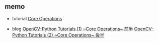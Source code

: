## memo

- tutorial
[Core Operations](http://opencv-python-tutroals.readthedocs.io/en/latest/py_tutorials/py_core/py_table_of_contents_core/py_table_of_contents_core.html#py-table-of-content-core)

- blog
[OpenCV-Python Tutorials (1) ~Core Operations~ 前半](http://asdm.hatenablog.com/entry/2015/12/07/101631i)
[OpenCV-Python Tutorials (2) ~Core Operations~ 後半](http://asdm.hatenablog.com/entry/2015/12/09/110425)
